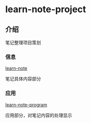 # learn-note-project
## 介绍
笔记整理项目策划

### 信息
[learn-note](https://gitee.com/LRoInt/learn-note)

笔记具体内容部分

### 应用
[learn-note-program](https://gitee.com/LRoInt/learn-note-program)

应用部分，对笔记内容的处理显示
